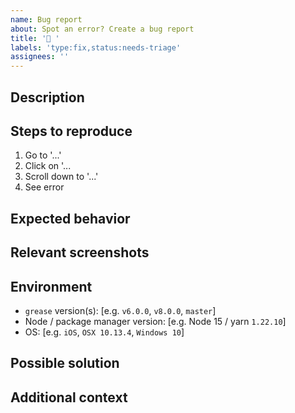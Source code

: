 ```yaml
---
name: Bug report
about: Spot an error? Create a bug report
title: '🐛 '
labels: 'type:fix,status:needs-triage'
assignees: ''
---
```


## Description

<!-- A clear and concise description of what the bug is. -->

## Steps to reproduce

<!-- Steps to reproduce the behavior: -->

1. Go to '...'
2. Click on '...
3. Scroll down to '...'
4. See error

## Expected behavior

<!-- A clear and concise description of what was expected to happen. -->

## Relevant screenshots

<!-- If applicable, add screenshots to help explain your problem. -->

## Environment

<!-- If applicable, add screenshots to help explain your problem. -->

- `grease` version(s): [e.g. `v6.0.0`, `v8.0.0`, `master`]
- Node / package manager version: [e.g. Node 15 / yarn `1.22.10`]
- OS: [e.g. `iOS`, `OSX 10.13.4`, `Windows 10`]

## Possible solution

<!--
A clear and concise description of what you think may solve the problem.
-->

## Additional context

<!-- Add any other details about the problem here. -->
